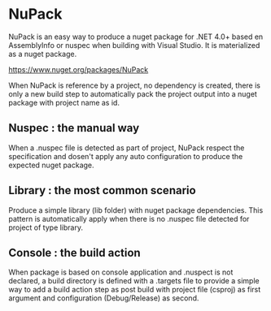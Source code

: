 # NuPack

NuPack is an easy way to produce a nuget package for .NET 4.0+ based en AssemblyInfo or nuspec when building with Visual Studio. It is materialized as a nuget package.

https://www.nuget.org/packages/NuPack

When NuPack is reference by a project, no dependency is created, there is only a new build step to automatically pack the project output into a nuget package with project name as id.

## Nuspec : the manual way
When a .nuspec file is detected as part of project, NuPack respect the specification and dosen't apply any auto configuration to produce the expected nuget package.

## Library : the most common scenario 
Produce a simple library (lib folder) with nuget package dependencies. This pattern is automatically apply when there is no .nuspec file detected for project of type library.

## Console : the build action
When package is based on console application and .nuspect is not declared, a build directory is defined with a .targets file to provide a simple way to add a build action step as post build with project file (csproj) as first argument and configuration (Debug/Release) as second.
